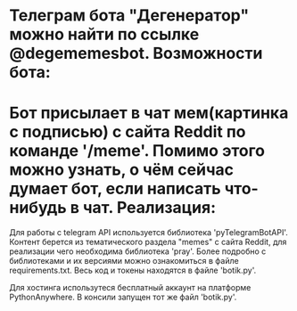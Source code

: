 Телеграм бота __"Дегенератор"__ можно найти по ссылке @degememesbot. 
Возможности бота:
=====
Бот присылает в чат мем(картинка с подписью) с сайта Reddit по команде '/meme'. 
Помимо этого можно узнать, о чём сейчас думает бот, если написать что-нибудь в чат. 
Реализация:
=====
Для работы с telegram API используется библиотека 'pyTelegramBotAPI'. Контент берется из тематического раздела "memes" с сайта Reddit, для реализации чего необходима библиотека 'pray'. Более подробно с библиотеками и их версиями можно ознакомиться в файле requirements.txt. Весь код и токены находятся в файле 'botik.py'. 

Для хостинга использутеся бесплатный аккаунт на платформе PythonAnywhere. В консили запущен тот же файл 'botik.py'. 
